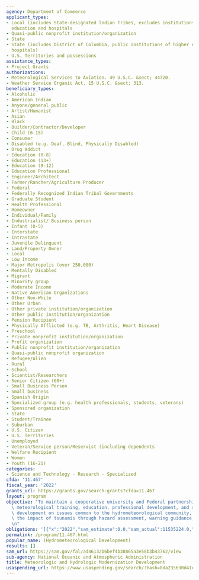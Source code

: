 ```yaml
---
agency: Department of Commerce
applicant_types:
- Local (includes State-designated lndian Tribes, excludes institutions of higher
  education and hospitals
- Quasi-public nonprofit institution/organization
- State
- State (includes District of Columbia, public institutions of higher education and
  hospitals)
- U.S. Territories and possessions
assistance_types:
- Project Grants
authorizations:
- Meteorological Services to Aviation. 49 U.S.C. &sect; 44720.
- Weather Service Organic Act. 15 U.S.C. &sect; 313.
beneficiary_types:
- Alcoholic
- American Indian
- Anyone/general public
- Artist/Humanist
- Asian
- Black
- Builder/Contractor/Developer
- Child (6-15)
- Consumer
- Disabled (e.g. Deaf, Blind, Physically Disabled)
- Drug Addict
- Education (0-8)
- Education (13+)
- Education (9-12)
- Education Professional
- Engineer/Architect
- Farmer/Rancher/Agriculture Producer
- Federal
- Federally Recognized Indian Tribal Governments
- Graduate Student
- Health Professional
- Homeowner
- Individual/Family
- Industrialist/ Business person
- Infant (0-5)
- Interstate
- Intrastate
- Juvenile Delinquent
- Land/Property Owner
- Local
- Low Income
- Major Metropolis (over 250,000)
- Mentally Disabled
- Migrant
- Minority group
- Moderate Income
- Native American Organizations
- Other Non-White
- Other Urban
- Other private institution/organization
- Other public institution/organization
- Pension Recipient
- Physically Afflicted (e.g. TB, Arthritis, Heart Disease)
- Preschool
- Private nonprofit institution/organization
- Profit organization
- Public nonprofit institution/organization
- Quasi-public nonprofit organization
- Refugee/Alien
- Rural
- School
- Scientist/Researchers
- Senior Citizen (60+)
- Small Business Person
- Small business
- Spanish Origin
- Specialized group (e.g. health professionals, students, veterans)
- Sponsored organization
- State
- Student/Trainee
- Suburban
- U.S. Citizen
- U.S. Territories
- Unemployed
- Veteran/Service person/Reservist (including dependents
- Welfare Recipient
- Women
- Youth (16-21)
categories:
- Science and Technology - Research - Specialized
cfda: '11.467'
fiscal_year: '2022'
grants_url: https://grants.gov/search-grants?cfda=11.467
layout: program
objective: "To maintain a cooperative university and Federal partnerships to conduct\
  \ meteorological training, education, professional development, and research and\
  \ development on issues common to the hydrometeorological community, and to reduce\
  \ the impact of tsunamis through hazard assessment, warning guidance, and mitigation.\r\
  \n"
obligations: '[{"x":"2022","sam_estimate":0.0,"sam_actual":11535224.0,"usa_spending_actual":11535223.8},{"x":"2023","sam_estimate":12310000.0,"sam_actual":0.0,"usa_spending_actual":12854363.01},{"x":"2024","sam_estimate":13462000.0,"sam_actual":0.0,"usa_spending_actual":0.0}]'
permalink: /program/11.467.html
popular_name: (Hydrometeorological Development)
results: []
sam_url: https://sam.gov/fal/ad46132b6bef4b38865a3e58b3b43762/view
sub-agency: National Oceanic and Atmospheric Administration
title: Meteorologic and Hydrologic Modernization Development
usaspending_url: https://www.usaspending.gov/search/?hash=8da235630d41e0cbffdeea45a4df1aa5
---
```


